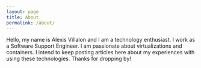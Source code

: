 ```yaml
---
layout: page
title: About
permalink: /about/
---
```


Hello, my name is Alexis Villalon and I am a technology enthusiast.  I work as a Software Support Engineer.  I am passionate about virtualizations and containers.  I intend to keep posting articles here about my experiences with using these technologies.  Thanks for dropping by!
